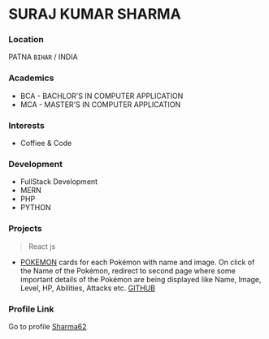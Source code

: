 # SURAJ KUMAR SHARMA

### Location

PATNA `BIHAR` / INDIA

### Academics
- BCA - BACHLOR'S IN COMPUTER APPLICATION
- MCA - MASTER'S IN COMPUTER APPLICATION

### Interests

- Coffiee & Code

### Development

- FullStack Development 
- MERN
- PHP
- PYTHON

 
### Projects
>React js
- [POKEMON](https://main--stupendous-dasik-cde05e.netlify.app/) cards for each Pokémon with name and image. On click of the Name of the Pokémon, redirect to second page where some important details of the Pokémon are being displayed like Name, Image, Level, HP, Abilities, Attacks etc. [GITHUB](https://main--stupendous-dasik-cde05e.netlify.app/)
>
### Profile Link

Go to profile [Sharma62](https://github.com/sharma62/)
